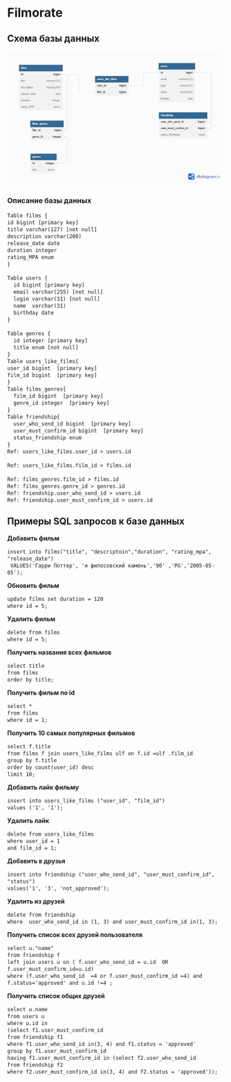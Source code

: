 # Filmorate

## Схема базы данных

![ER диаграмма](/images/FilmorateFinal.jpg)

### Описание базы данных

```
Table films {
id bigint [primary key]
title varchar(127) [not null]
description varchar(200)
release_date date
duration integer
rating_MPA enum
}

Table users {
  id bigint [primary key]
  email varchar(255) [not null]
  login varchar(31) [not null]
  name  varchar(31)
  birthday date
}

Table genres {
  id integer [primary key]
  title enum [not null]
}
Table users_like_films{
user_id bigint  [primary key]
film_id bigint  [primary key]
}
Table films_genres{
  film_id bigint  [primary key]
  genre_id integer  [primary key]
}
Table friendship{
  user_who_send_id bigint  [primary key]
  user_must_confirm_id bigint  [primary key]
  status_friendship enum
}
Ref: users_like_films.user_id > users.id

Ref: users_like_films.film_id > films.id

Ref: films_genres.film_id > films.id
Ref: films_genres.genre_id > genres.id
Ref: friendship.user_who_send_id > users.id
Ref: friendship.user_must_confirm_id > users.id
```

## Примеры SQL запросов к базе данных

**Добавить фильм**

```
insert into films("title", "descriptoin","duration", "rating_mpa", "release_date")
 VALUES('Гарри Поттер', 'и филосовский камень','90' ,'PG','2005-05-05');
 ```

**Обновить фильм**

```
update films set duration = 120
where id = 5;
```

**Удалить фильм**

```
delete from films
where id = 5;
```

**Получить названия всех фильмов**

```
select title
from films
order by title;
```

**Получить фильм по id**

```
select *
from films
where id = 1;
```

**Получить 10 самых популярных фильмов**

```
select f.title
from films f join users_like_films ulf on f.id =ulf .film_id
group by f.title
order by count(user_id) desc
limit 10;
```

**Добавить лайк фильму**

```
insert into users_like_films ("user_id", "film_id")
values ('1', '1');
```

**Удалить лайк**

```
delete from users_like_films
where user_id = 1
and film_id = 1;
```

**Добавить в друзья**

```
insert into friendship ("user_who_send_id", "user_must_confirm_id", "status")
values('1', '3', 'not_approved');
```

**Удалить из друзей**

```
delete from friendship
where  user_who_send_id in (1, 3) and user_must_confirm_id in(1, 3);
```

**Получить список всех друзей пользователя**

```
select u."name"
from friendship f
left join users u on ( f.user_who_send_id = u.id  OR f.user_must_confirm_id=u.id)
where (f.user_who_send_id  =4 or f.user_must_confirm_id =4) and  f.status='approved' and u.id !=4 ;
```

**Получить список общих друзей**

```
select u.name
from users u
where u.id in
(select f1.user_must_confirm_id
from friendship f1
where f1.user_who_send_id in(3, 4) and f1.status = 'approved'
group by f1.user_must_confirm_id
having f1.user_must_confirm_id in (select f2.user_who_send_id
from friendship f2
where f2.user_must_confirm_id in(3, 4) and f2.status = 'approved'));
```